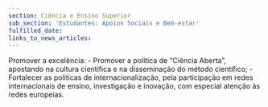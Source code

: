 ```yaml
---
section: Ciência e Ensino Superior
sub_section: 'Estudantes: Apoios Sociais e Bem-estar'
fulfilled_date:
links_to_news_articles:
---
```


Promover a excelência: - Promover a política de “Ciência Aberta”, apostando na cultura científica e na disseminação do método científico; - Fortalecer as políticas de internacionalização, pela participação em redes internacionais de ensino, investigação e inovação, com especial atenção às redes europeias.